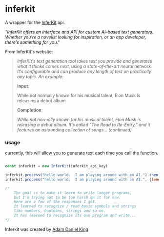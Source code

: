 # inferkit
A wrapper for the [InferKit](https://inferkit.com) api.

*"InferKit offers an interface and API for custom AI–based text generators. Whether you're a novelist looking for inspiration, or an app developer, there's something for you."*


From InferKit's website:
> *InferKit's text generation tool takes text you provide and generates what it thinks comes next, using a state-of-the-art neural network. It's configurable and can produce any length of text on practically any topic. An example*:
>
> **Input**:
>
> While not normally known for his musical talent, Elon Musk is releasing a debut album
>
> **Completion**:
>
> *While not normally known for his musical talent, Elon Musk is releasing a debut album. It's called "The Road to Re-Entry," and it features an astounding collection of songs... (continued)*


### usage
currently, this will allow you to generate text each time you call the function.


```javascript

const inferkit = new InferKit(inferkit_api_key)

inferkit.process("hello world.  I am playing around with an AI.").then(console.log)
inferkit.process("hello world.  I am playing around with an AI.", {length: 100}).then(console.log)

/*
	The goal is to make it learn to write longer programs, 
	but I'm trying not to be too harsh on it for now. 
	Here are a few of the responses I got. 
	It learned to recognize / read basic symbols and strings 
	like numbers, booleans, strings and so on. 
	It has learned to recognize its own program and write...
*/
````

Inferkit was created by [Adam Daniel King](https://github.com/AdamDanielKing)
